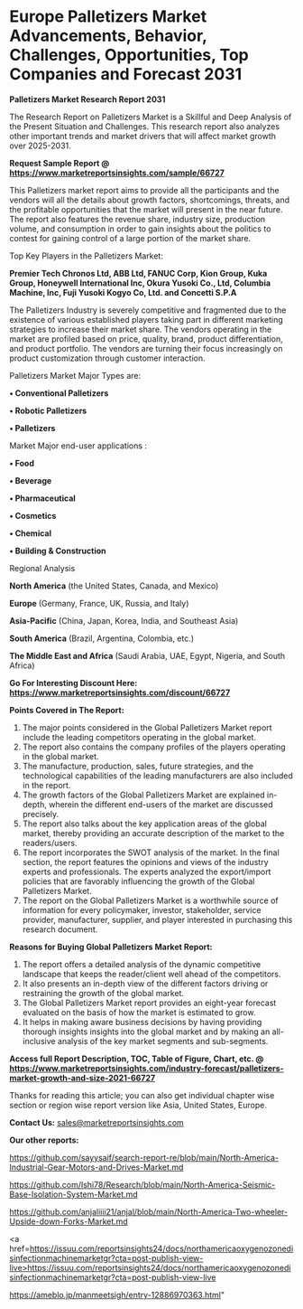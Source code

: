 # Europe Palletizers Market Advancements, Behavior, Challenges, Opportunities, Top Companies and Forecast 2031

<strong>Palletizers Market Research Report 2031</strong>

The Research Report on Palletizers Market is a Skillful and Deep Analysis of the Present Situation and Challenges. This research report also analyzes other important trends and market drivers that will affect market growth over 2025-2031.

<strong>Request Sample Report @ <a href=https://www.marketreportsinsights.com/sample/66727>https://www.marketreportsinsights.com/sample/66727</a></strong>

This Palletizers market report aims to provide all the participants and the vendors will all the details about growth factors, shortcomings, threats, and the profitable opportunities that the market will present in the near future. The report also features the revenue share, industry size, production volume, and consumption in order to gain insights about the politics to contest for gaining control of a large portion of the market share.

Top Key Players in the Palletizers Market:

<strong>Premier Tech Chronos Ltd, ABB Ltd, FANUC Corp, Kion Group, Kuka Group, Honeywell International Inc, Okura Yusoki Co., Ltd, Columbia Machine, Inc, Fuji Yusoki Kogyo Co, Ltd. and Concetti S.P.A</strong>

The Palletizers Industry is severely competitive and fragmented due to the existence of various established players taking part in different marketing strategies to increase their market share. The vendors operating in the market are profiled based on price, quality, brand, product differentiation, and product portfolio. The vendors are turning their focus increasingly on product customization through customer interaction.

Palletizers Market Major Types are:

<strong>• Conventional Palletizers

• Robotic Palletizers

• Palletizers</strong>

Market Major end-user applications :

<strong>• Food

• Beverage

• Pharmaceutical

• Cosmetics

• Chemical

• Building & Construction</strong>

Regional Analysis

</u><strong><b>North America</b></strong> (the United States, Canada, and Mexico)

<strong><b>Europe </b></strong>(Germany, France, UK, Russia, and Italy)

<strong><b>Asia-Pacific</b></strong> (China, Japan, Korea, India, and Southeast Asia)

<strong><b>South America</b></strong> (Brazil, Argentina, Colombia, etc.)

<strong><b>The Middle East and Africa</b></strong> (Saudi Arabia, UAE, Egypt, Nigeria, and South Africa)

<strong>Go For Interesting Discount Here: <a href=https://www.marketreportsinsights.com/discount/66727>https://www.marketreportsinsights.com/discount/66727</a></strong>

<strong>Points Covered in The Report:</strong>
<ol>
  <li>The major points considered in the Global Palletizers Market report include the leading competitors operating in the global market.</li>
  <li>The report also contains the company profiles of the players operating in the global market.</li>
  <li>The manufacture, production, sales, future strategies, and the technological capabilities of the leading manufacturers are also included in the report.</li>
  <li>The growth factors of the Global Palletizers Market are explained in-depth, wherein the different end-users of the market are discussed precisely.</li>
  <li>The report also talks about the key application areas of the global market, thereby providing an accurate description of the market to the readers/users.</li>
  <li>The report incorporates the SWOT analysis of the market. In the final section, the report features the opinions and views of the industry experts and professionals. The experts analyzed the export/import policies that are favorably influencing the growth of the Global Palletizers Market.</li>
  <li>The report on the Global Palletizers Market is a worthwhile source of information for every policymaker, investor, stakeholder, service provider, manufacturer, supplier, and player interested in purchasing this research document.</li>
</ol>
<strong>Reasons for Buying Global Palletizers Market Report:</strong>

<ol>
  <li>The report offers a detailed analysis of the dynamic competitive landscape that keeps the reader/client well ahead of the competitors.</li>
  <li>It also presents an in-depth view of the different factors driving or restraining the growth of the global market.</li>
  <li>The Global Palletizers Market report provides an eight-year forecast evaluated on the basis of how the market is estimated to grow.</li>
  <li>It helps in making aware business decisions by having providing thorough insights insights into the global market and by making an all-inclusive analysis of the key market segments and sub-segments.</li>
</ol>
<strong>Access full Report Description, TOC, Table of Figure, Chart, etc. @ <a href=https://www.marketreportsinsights.com/industry-forecast/palletizers-market-growth-and-size-2021-66727>https://www.marketreportsinsights.com/industry-forecast/palletizers-market-growth-and-size-2021-66727</a></strong>


Thanks for reading this article; you can also get individual chapter wise section or region wise report version like Asia, United States, Europe.

<strong>Contact Us:</strong>
sales@marketreportsinsights.com

<strong>Our other reports:</strong>

<a href=https://github.com/sayysaif/search-report-re/blob/main/North-America-Industrial-Gear-Motors-and-Drives-Market.md>https://github.com/sayysaif/search-report-re/blob/main/North-America-Industrial-Gear-Motors-and-Drives-Market.md</a>

<a href=https://github.com/Ishi78/Research/blob/main/North-America-Seismic-Base-Isolation-System-Market.md>https://github.com/Ishi78/Research/blob/main/North-America-Seismic-Base-Isolation-System-Market.md</a>

<a href=https://github.com/anjaliiii21/anjal/blob/main/North-America-Two-wheeler-Upside-down-Forks-Market.md>https://github.com/anjaliiii21/anjal/blob/main/North-America-Two-wheeler-Upside-down-Forks-Market.md</a>

<a href=https://issuu.com/reportsinsights24/docs/northamericaoxygenozonedisinfectionmachinemarketgr?cta=post-publish-view-live>https://issuu.com/reportsinsights24/docs/northamericaoxygenozonedisinfectionmachinemarketgr?cta=post-publish-view-live</a>

<a href=https://ameblo.jp/manmeetsigh/entry-12886970363.html>https://ameblo.jp/manmeetsigh/entry-12886970363.html</a>"
